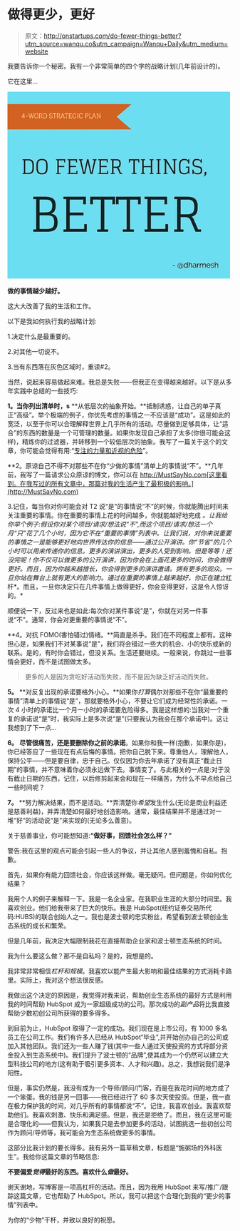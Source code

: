 # 做得更少，更好

> 原文：<http://onstartups.com/do-fewer-things-better?utm_source=wanqu.co&utm_campaign=Wanqu+Daily&utm_medium=website>

 我要告诉你一个秘密。我有一个非常简单的四个字的战略计划(几年前设计的)。

它在这里...

![fewer-things-better-3.jpg](img/f4efdceb7971b2dba336bcf37dea94c8.png "fewer-things-better-3.jpg")

**做的事情越少越好。**

这大大改善了我的生活和工作。

以下是我如何执行我的战略计划:

1.决定什么是最重要的。

2.对其他一切说不。

3.当有东西落在灰色区域时，重读#2。

当然，说起来容易做起来难。我总是失败——但我正在变得越来越好。以下是从多年实践中总结的一些技巧:

**1。当你列出清单时，s** **从低层次的抽象开始。**抵制诱惑，让自己的单子真正“高级”。举个极端的例子，你优先考虑的事情之一不应该是“成功”。这是如此的宽泛，以至于你可以合理解释世界上几乎所有的活动。尽量做到足够具体，让“适合”的东西的数量是一个可管理的数量。如果你发现自己承担了太多(你很可能会这样)，精炼你的过滤器，并转移到一个较低层次的抽象。我写了一篇关于这个的文章，你可能会觉得有用:“[专注的力量和近视的危险](http://onstartups.com/tabid/3339/bid/85680/The-Power-of-Focus-And-The-Peril-Of-Myopia.aspx)”。

**2。原谅自己不得不对那些不在你“少做的事情”清单上的事情说“不”。**几年前，我写了一篇请求公众原谅的博文，你可以在 http://MustSayNo.com[这里看到。在我写过的所有文章中，那篇对我的生活产生了最积极的影响。](http://MustSayNo.com)

3.记住，每当你对你可能会对 T2 说“是”的事情说“不”的时候，你就能腾出时间来关注重要的事情。你在重要的事情上花的时间越多，你就能越好地完成 *。让我给你举个例子:假设你对某个项目/请求/想法说“不”,而这个项目/请求/想法一个月“只”花了几个小时，因为它不在“重要的事情”列表中。让我们说，对你来说重要的事情之一是能够更好地向世界传达你的信息——通过公开演讲。你“节省”的几个小时可以用来传递你的信息。更多的演讲演出，更多的人受到影响。但是等等！还没完呢！你不仅可以做更多的公开演讲，因为你会在上面花更多的时间，你会做得更好。而且，因为你越来越擅长，你会得到更多的演讲邀请。拥有更多的观众。一旦你站在舞台上就有更大的影响力。通过在重要的事情上越来越好，你正在建立*杠杆*。而且，一旦你决定只在几件事情上做得更好，你会变得更好，这是令人惊讶的。*

顺便说一下，反过来也是如此:每次你对某件事说“是”，你就在对另一件事说“不”。通常，你会对更重要的事情说“不”。

**4。对抗 FOMO(害怕错过)情绪。**简直是杀手。我们在不同程度上都有。这种担心是，如果我们不对某事说“是”，我们将会错过一些大的机会、小的快乐或新的联系。是的，有时你会错过，但没关系。生活还要继续。一般来说，你跳过一些事情会更好，而不是试图做太多。

> 更多的人是因为贪吃好活动而失败，而不是因为缺乏好活动而失败。

**5。** **对反复出现的承诺要格外小心。**如果你*打算*偶尔对那些不在你“最重要的事情”清单上的事情说“是”，那就要格外小心，不要让它们成为经常性的承诺。一次 4 小时的承诺比一个月一小时的承诺要危险得多。我是这样想的:当我对一个重复的承诺说“是”时，我实际上是多次说“是”(只要我认为我会在那个承诺中)。这让我想到了下一点...

**6。** **尽管很痛苦，还是要删除你之前的承诺**。如果你和我一样(抱歉，如果你是)，你已经答应了一些现在有点后悔的事情。把你自己脱下来。尊重他人，理解他人，保持公平——但是要自律，忠于自己。仅仅因为你去年承诺了没有真正“截止日期”的事情，并不意味着你必须永远做下去。事情变了。与此相关的一点是:对于没有截止日期的东西，记住，以后修剪起来会和现在一样痛苦，为什么不早点给自己一些时间呢？

**7。** **努力解决结果，而不是活动。**弄清楚你*希望*发生什么(无论是商业利益还是慈善利益)，并弄清楚如何最好地创造影响。通常，最佳结果并不是通过对一堆“好”的活动说“是”来实现的(无论多么善意)。

关于慈善事业，你可能想知道:**“做好事，回馈社会怎么样？”**

警告:我在这里的观点可能会引起一些人的争议，并让其他人感到羞愧和自私。抱歉。

首先，如果你有能力回馈社会，你应该这样做。毫无疑问。但问题是，你如何优化结果？

我用个人的例子来解释一下。我是一名企业家。在我职业生涯的大部分时间里。我喜欢创业。他们给我带来了巨大的快乐。我是 HubSpot(纽约证券交易所代码:HUBS)的联合创始人之一。我也是波士顿的忠实粉丝，希望看到波士顿创业生态系统的成长和繁荣。

但是几年前，我决定大幅限制我花在直接帮助企业家和波士顿生态系统的时间。

我为什么要这么做？那不是自私吗？是的，我想是的。

我非常非常相信*杠杆和规模*。我喜欢以能产生最大影响和最佳结果的方式消耗卡路里。实际上，我对这个想法很反感。

我做出这个决定的原因是，我觉得对我来说，帮助创业生态系统的最好方式是利用我的时间帮助 HubSpot 成为一家超级成功的公司。那次成功的*副产品*将比我直接帮助少数初创公司所获得的要多得多。

到目前为止，HubSpot 取得了一定的成功。我们现在是上市公司，有 1000 多名员工在公司工作。我们有许多人已经从 HubSpot“毕业”,并开始创办自己的公司或加入其他团队。我们还为一些人赚了钱(其中一些人通过天使投资的方式将部分资金投入到生态系统中)。我们提升了波士顿的“品牌”,使其成为一个仍然可以建立大型科技公司的地方(这有助于吸引更多资本、人才和兴趣)。总之，我想说我们是净阳性。

但是，事实仍然是，我没有成为一个导师/顾问/门客，而是在我花时间的地方成了一个笨蛋。我的钱是另一回事——我已经进行了 60 多次天使投资。但是，我一直在极力保护我的时间，对几乎所有的事情都说“不”。记住，我喜欢创业。我喜欢帮助他们。我喜欢刺激、快乐和满足感。但是，我还是拒绝了。而且，我在这里可能是合理化的——但我认为，如果我只是去参加更多的活动，试图挑选一些初创公司作为顾问/导师等，我可能会为生态系统做更多的事情。

这部分比我计划的要长得多。我有另外一篇草稿文章，标题是“施粥场的外科医生”。我给你这篇文章的节略信息:

**不要偏爱*觉得*最好的东西。喜欢什么*做*最好。**

谢天谢地，写博客是一项高杠杆的活动。而且，因为我用 HubSpot 来写/推广/跟踪这篇文章，它也帮助了 HubSpot。所以，我可以把这个合理化到我的“更少的事情”列表中。

为你的“少物”干杯，并致以良好的祝愿。